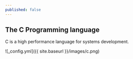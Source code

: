 ```yaml
---
published: false
---
```

## The C Programming language

C is a high performance language for systems development.

![_config.yml]({{ site.baseurl }}/images/c.png)